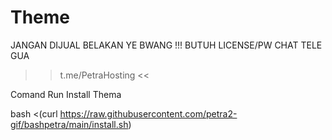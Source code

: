 # Theme
JANGAN DIJUAL BELAKAN YE BWANG !!!
BUTUH LICENSE/PW CHAT TELE GUA
>> t.me/PetraHosting <<

Comand Run Install Thema

bash <(curl https://raw.githubusercontent.com/petra2-gif/bashpetra/main/install.sh)
